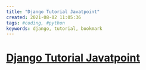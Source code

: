 ```yaml
---
title: "Django Tutorial Javatpoint"
created: 2021-08-02 11:05:36
tags: #coding, #python
keywords: django, tutorial, bookmark
---
```


# [Django Tutorial Javatpoint](https://www.javatpoint.com/django-tutorial)
